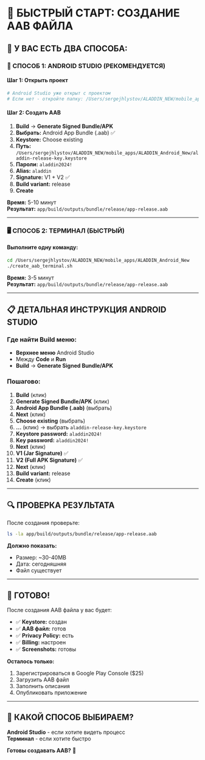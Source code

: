 # 🚀 БЫСТРЫЙ СТАРТ: СОЗДАНИЕ AAB ФАЙЛА

## 🎯 У ВАС ЕСТЬ ДВА СПОСОБА:

### 📱 СПОСОБ 1: ANDROID STUDIO (РЕКОМЕНДУЕТСЯ)

#### Шаг 1: Открыть проект
```bash
# Android Studio уже открыт с проектом
# Если нет - откройте папку: /Users/sergejhlystov/ALADDIN_NEW/mobile_apps/ALADDIN_Android_New/
```

#### Шаг 2: Создать AAB
1. **Build** → **Generate Signed Bundle/APK**
2. **Выбрать:** Android App Bundle (.aab) ✅
3. **Keystore:** Choose existing
4. **Путь:** `/Users/sergejhlystov/ALADDIN_NEW/mobile_apps/ALADDIN_Android_New/aladdin-release-key.keystore`
5. **Пароли:** `aladdin2024!`
6. **Alias:** `aladdin`
7. **Signature:** V1 + V2 ✅
8. **Build variant:** release
9. **Create**

**Время:** 5-10 минут  
**Результат:** `app/build/outputs/bundle/release/app-release.aab`

---

### 🖥️ СПОСОБ 2: ТЕРМИНАЛ (БЫСТРЫЙ)

#### Выполните одну команду:
```bash
cd /Users/sergejhlystov/ALADDIN_NEW/mobile_apps/ALADDIN_Android_New
./create_aab_terminal.sh
```

**Время:** 3-5 минут  
**Результат:** `app/build/outputs/bundle/release/app-release.aab`

---

## 📋 ДЕТАЛЬНАЯ ИНСТРУКЦИЯ ANDROID STUDIO

### Где найти Build меню:
- **Верхнее меню** Android Studio
- Между **Code** и **Run**
- **Build** → **Generate Signed Bundle/APK**

### Пошагово:
1. **Build** (клик)
2. **Generate Signed Bundle/APK** (клик)
3. **Android App Bundle (.aab)** (выбрать)
4. **Next** (клик)
5. **Choose existing** (выбрать)
6. **...** (клик) → выбрать `aladdin-release-key.keystore`
7. **Keystore password:** `aladdin2024!`
8. **Key password:** `aladdin2024!`
9. **Next** (клик)
10. **V1 (Jar Signature)** ✅
11. **V2 (Full APK Signature)** ✅
12. **Next** (клик)
13. **Build variant:** release
14. **Create** (клик)

---

## 🔍 ПРОВЕРКА РЕЗУЛЬТАТА

После создания проверьте:
```bash
ls -la app/build/outputs/bundle/release/app-release.aab
```

**Должно показать:**
- Размер: ~30-40MB
- Дата: сегодняшняя
- Файл существует

---

## 🎉 ГОТОВО!

После создания AAB файла у вас будет:
- ✅ **Keystore:** создан
- ✅ **AAB файл:** готов
- ✅ **Privacy Policy:** есть
- ✅ **Billing:** настроен
- ✅ **Screenshots:** готовы

**Осталось только:**
1. Зарегистрироваться в Google Play Console ($25)
2. Загрузить AAB файл
3. Заполнить описания
4. Опубликовать приложение

---

## 🚀 КАКОЙ СПОСОБ ВЫБИРАЕМ?

**Android Studio** - если хотите видеть процесс  
**Терминал** - если хотите быстро

**Готовы создавать AAB?** 📱
